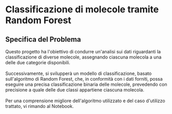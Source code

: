 # Classificazione di molecole tramite Random Forest
## Specifica del Problema
Questo progetto ha l'obiettivo di condurre un'analisi sui dati riguardanti la classificazione di diverse molecole, assegnando ciascuna molecola a una delle due categorie disponibili. \
\
Successivamente, si svilupperà un modello di classificazione, basato sull'algoritmo di Random Forest, che, in conformità con i dati forniti, possa eseguire una precisa classificazione binaria delle molecole, prevedendo con precisione a quale delle due classi appartiene ciascuna molecola.\
\
Per una comprensione migliore dell'algoritmo utilizzato e del caso d'utilizzo trattato, vi rimando al Notebook.
